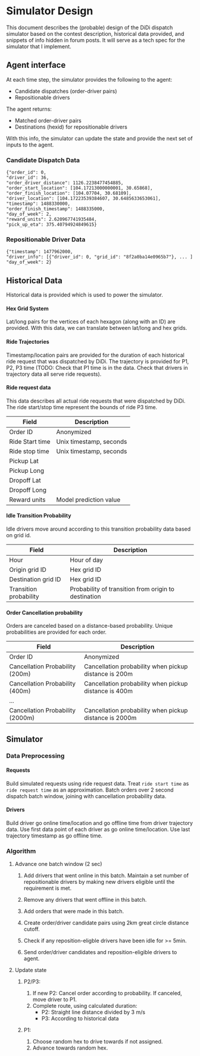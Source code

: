 # Simulator Design
This document describes the (probable) design of the DiDi dispatch simulator
based on the contest description, historical data provided, and snippets of info 
hidden in forum posts. It will serve as a tech spec for the simulator that I 
implement.

## Agent interface
At each time step, the simulator provides the following to the agent:

* Candidate dispatches (order-driver pairs)
* Repositionable drivers

The agent returns:

* Matched order-driver pairs
* Destinations (hexid) for repositionable drivers

With this info, the simulator can update the state and provide the next set of 
inputs to the agent.

### Candidate Dispatch Data
```
{"order_id": 0, 
"driver_id": 36, 
"order_driver_distance": 1126.2238477454885, 
"order_start_location": [104.17213000000001, 30.65868], 
"order_finish_location": [104.07704, 30.68109], 
"driver_location": [104.17223539384607, 30.6485633653061], 
"timestamp": 1488330000, 
"order_finish_timestamp": 1488335000, 
"day_of_week": 2, 
"reward_units": 2.620967741935484, 
"pick_up_eta": 375.40794924849615}
```

### Repositionable Driver Data
```
{"timestamp": 1477962000, 
"driver_info": [{"driver_id": 0, "grid_id": "8f2a0ba14e0965b7"}, ... ] 
"day_of_week": 2}
```

## Historical Data
Historical data is provided which is used to power the simulator.

#### Hex Grid System
Lat/long pairs for the vertices of each hexagon (along with an ID) are provided.
With this data, we can translate between lat/long and hex grids.

#### Ride Trajectories
Timestamp/location pairs are provided for the duration of each historical ride 
request that was dispatched by DiDi. The trajectory is provided for P1, P2, P3 
time (TODO: Check that P1 time is in the data. Check that drivers in trajectory
data all serve ride requests).

#### Ride request data
This data describes all actual ride requests that were dispatched by DiDi. The 
ride start/stop time represent the bounds of ride P3 time.

| Field | Description |
|-------|-------------|
| Order ID        | Anonymized              |
| Ride Start time | Unix timestamp, seconds |
| Ride stop time  | Unix timestamp, seconds |
| Pickup Lat      |                         |
| Pickup Long     |                         |
| Dropoff Lat     |                         |
| Dropoff Long    |                         |
| Reward units    | Model prediction value  |

#### Idle Transition Probability
Idle drivers move around according to this transition probability data based on 
grid id.

| Field | Description |
|-------|-------------|
| Hour                   | Hour of day                                         |
| Origin grid ID         | Hex grid ID                                         |
| Destination grid ID    | Hex grid ID                                         |
| Transition probability | Probability of transition from origin to destination|

#### Order Cancellation probability
Orders are canceled based on a distance-based probability. Unique probabilities 
are provided for each order.

| Field | Description |
|-------|-------------|
| Order ID | Anonymized |
| Cancellation Probability (200m) | Cancellation probability when pickup distance is 200m |
| Cancellation Probability (400m) | Cancellation probability when pickup distance is 400m |
| ...     
| Cancellation Probability (2000m) | Cancellation probability when pickup distance is 2000m |

## Simulator

### Data Preprocessing

#### Requests
Build simulated requests using ride request data. Treat `ride start time` as 
 `ride request time` as an approximation. Batch orders over 2 second dispatch 
 batch window, joining with cancellation probability data.
 
#### Drivers
Build driver go online time/location and go offline time from driver trajectory 
data. Use first data point of each driver as go online time/location. Use last
trajectory timestamp as go offline time.
 
### Algorithm

1. Advance one batch window (2 sec)
    
    1. Add drivers that went online in this batch. Maintain a set number of 
    repositionable drivers by making new drivers eligible until the requirement 
    is met.
    
    2. Remove any drivers that went offline in this batch.
    
    3. Add orders that were made in this batch.
    
    4. Create order/driver candidate pairs using 2km great circle distance 
    cutoff.
    
    5. Check if any reposition-eligble drivers have been idle for >= 5min.
    
    6. Send order/driver candidates and reposition-eligible drivers to agent.
    
2. Update state
    
    1. P2/P3: 
        1. If new P2: Cancel order according to probability. If canceled, move 
        driver to P1.
        2. Complete route, using calculated duration:
            - P2: Straight line distance divided by 3 m/s
            - P3: According to historical data
            
    2. P1: 
        1. Choose random hex to drive towards if not assigned. 
        2. Advance towards random hex.

